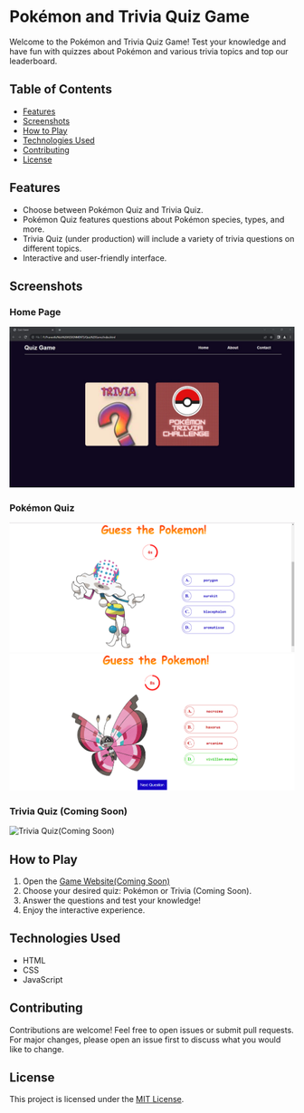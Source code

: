 # Pokémon and Trivia Quiz Game

Welcome to the Pokémon and Trivia Quiz Game! Test your knowledge and have fun with quizzes about Pokémon and various trivia topics and top our leaderboard.

## Table of Contents
- [Features](#features)
- [Screenshots](#screenshots)
- [How to Play](#how-to-play)
- [Technologies Used](#technologies-used)
- [Contributing](#contributing)
- [License](#license)

## Features

- Choose between Pokémon Quiz and Trivia Quiz.
- Pokémon Quiz features questions about Pokémon species, types, and more.
- Trivia Quiz (under production) will include a variety of trivia questions on different topics.
- Interactive and user-friendly interface.

## Screenshots

### Home Page
![Home Page](./images/Others/homePic.jpeg)

### Pokémon Quiz
![Pokémon Quiz](./images/Others/unansweredPic.png)
![Pokémon Quiz](./images/Others/answeredPic%20.png)

### Trivia Quiz (Coming Soon)
![Trivia Quiz(Coming Soon)](url-to-trivia-quiz-image)

## How to Play

1. Open the [Game Website(Coming Soon)](#)
2. Choose your desired quiz: Pokémon or Trivia (Coming Soon).
3. Answer the questions and test your knowledge!
4. Enjoy the interactive experience.

## Technologies Used

- HTML
- CSS
- JavaScript

## Contributing

Contributions are welcome! Feel free to open issues or submit pull requests. For major changes, please open an issue first to discuss what you would like to change.

## License

This project is licensed under the [MIT License](LICENSE).
